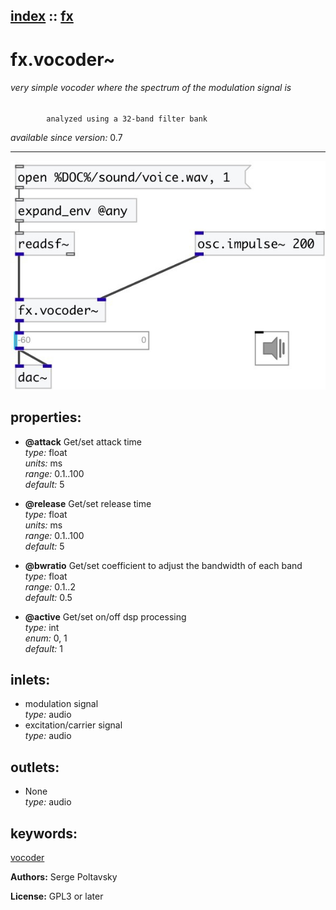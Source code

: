 [index](index.html) :: [fx](category_fx.html)
---

# fx.vocoder~

###### very simple vocoder where the spectrum of the modulation signal is
            analyzed using a 32-band filter bank

*available since version:* 0.7

---




[![example](../examples/img/fx.vocoder~.jpg)](../examples/pd/fx.vocoder~.pd)







## properties:

* **@attack** 
Get/set attack time<br>
_type:_ float<br>
_units:_ ms<br>
_range:_ 0.1..100<br>
_default:_ 5<br>

* **@release** 
Get/set release time<br>
_type:_ float<br>
_units:_ ms<br>
_range:_ 0.1..100<br>
_default:_ 5<br>

* **@bwratio** 
Get/set coefficient to adjust the bandwidth of each band<br>
_type:_ float<br>
_range:_ 0.1..2<br>
_default:_ 0.5<br>

* **@active** 
Get/set on/off dsp processing<br>
_type:_ int<br>
_enum:_ 0, 1<br>
_default:_ 1<br>



## inlets:

* modulation signal<br>
_type:_ audio
* excitation/carrier signal<br>
_type:_ audio



## outlets:

* None<br>
_type:_ audio



## keywords:

[vocoder](keywords/vocoder.html)






**Authors:** Serge Poltavsky




**License:** GPL3 or later






